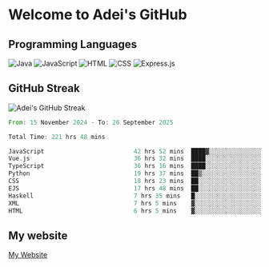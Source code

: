 # Welcome to Adei's GitHub

## Programming Languages
![Java](https://img.shields.io/badge/Java-007396?style=flat-square&logo=java&logoColor=white)
![JavaScript](https://img.shields.io/badge/JavaScript-F7DF1E?style=flat-square&logo=javascript&logoColor=black)
![HTML](https://img.shields.io/badge/HTML-E34F26?style=flat-square&logo=html5&logoColor=white)
![CSS](https://img.shields.io/badge/CSS-1572B6?style=flat-square&logo=css3&logoColor=white)
![Express.js](https://img.shields.io/badge/Express.js-000000?style=flat-square&logo=express&logoColor=white)


## GitHub Streak
![Adei's GitHub Streak](https://github-readme-streak-stats.herokuapp.com/?user=AdeiTamayo&hide_border=true)

<!--START_SECTION:waka-->

```rust
From: 15 November 2024 - To: 26 September 2025

Total Time: 221 hrs 48 mins

JavaScript                         42 hrs 52 mins  ████▓░░░░░░░░░░░░░░░░░░░░   19.07 %
Vue.js                             36 hrs 32 mins  ████░░░░░░░░░░░░░░░░░░░░░   16.25 %
TypeScript                         36 hrs 16 mins  ████░░░░░░░░░░░░░░░░░░░░░   16.13 %
Python                             19 hrs 37 mins  ██▒░░░░░░░░░░░░░░░░░░░░░░   08.73 %
CSS                                18 hrs 23 mins  ██░░░░░░░░░░░░░░░░░░░░░░░   08.18 %
EJS                                17 hrs 48 mins  ██░░░░░░░░░░░░░░░░░░░░░░░   07.92 %
Haskell                            7 hrs 35 mins   █░░░░░░░░░░░░░░░░░░░░░░░░   03.37 %
XML                                7 hrs 5 mins    ▓░░░░░░░░░░░░░░░░░░░░░░░░   03.15 %
HTML                               6 hrs 5 mins    ▓░░░░░░░░░░░░░░░░░░░░░░░░   02.71 %
```

<!--END_SECTION:waka-->

## My website
[My Website](https://adei.eus)



